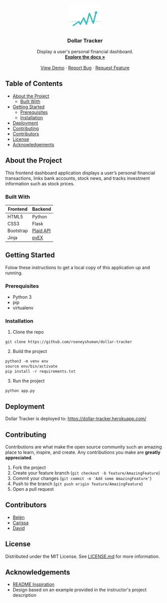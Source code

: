 <!-- PROJECT LOGO -->
<br />
<p align="center">
  <a href="https://github.com/rooneyshuman/dollar-tracker">
    <img src="static/images/readme-logo.png" alt="Logo" width="20%" height="20%">
  </a>

  <h3 align="center">Dollar Tracker</h3>

  <p align="center">
    Display a user's personal financial dashboard.
    <br />
    <a href="https://github.com/rooneyshuman/dollar-tracker"><strong>Explore the docs »</strong></a>
    <br />
    <br />
    <a href="https://github.com/rooneyshuman/dollar-tracker">View Demo</a>
    ·
    <a href="https://github.com/rooneyshuman/dollar-tracker/issues">Report Bug</a>
    ·
    <a href="https://github.com/rooneyshuman/dollar-tracker/issues">Request Feature</a>
  </p>
</p>

<!-- TABLE OF CONTENTS -->
## Table of Contents

* [About the Project](#about-the-project)
  * [Built With](#built-with)
* [Getting Started](#getting-started)
  * [Prerequisites](#prerequisites)
  * [Installation](#installation)
* [Deployment](#deployment)
* [Contributing](#contributing)
* [Contributors](#contributors)
* [License](#license)
* [Acknowledgements](#acknowledgements)

## About the Project

This frontend dashboard application displays a user’s personal financial transactions, links bank accounts, stock news, and tracks investment information such as stock prices. 

### Built With

| Frontend  | Backend |
| ------------- | ------------- |
| HTML5  | Python |
| CSS3  | Flask |
| Bootstrap | [Plaid API](https://plaid.com/) |
| Jinja | [pyEX](https://github.com/timkpaine/pyEX) |

## Getting Started

Folow these instructions to get a local copy of this application up and running.

### Prerequisites

* Python 3
* pip
* virtualenv

### Installation

1. Clone the repo

```
git clone https://github.com/rooneyshuman/dollar-tracker
```

2. Build the project
```
python3 -m venv env
source env/bin/activate
pip install -r requirements.txt
```

3. Run the project
```
python app.py
```

## Deployment 

Dollar Tracker is deployed to: https://dollar-tracker.herokuapp.com/

## Contributing
Contributions are what make the open source community such an amazing place to learn, inspire, and create. Any contributions you make are **greatly appreciated**. 

1. Fork the project
2. Create your feature branch (`git checkout -b feature/AmazingFeature`)
3. Commit your changes (`git commit -m 'Add some AmazingFeature'`)
4. Push to the branch (`git push origin feature/AmazingFeature`)
5. Open a pull request

## Contributors

* [Belén](https://github.com/rooneyshuman/) 
* [Carissa](https://github.com/carissaallen)  
* [David](https://github.com/dmunozc)

## License

Distributed under the MIT License. See [LICENSE.md](https://github.com/rooneyshuman/dollar-tracker/blob/master/LICENSE) for more information.

## Acknowledgements
* [README Inspiration](https://github.com/carissaallen/Best-README-Template)
* Design based on an example provided in the instructor's project description
